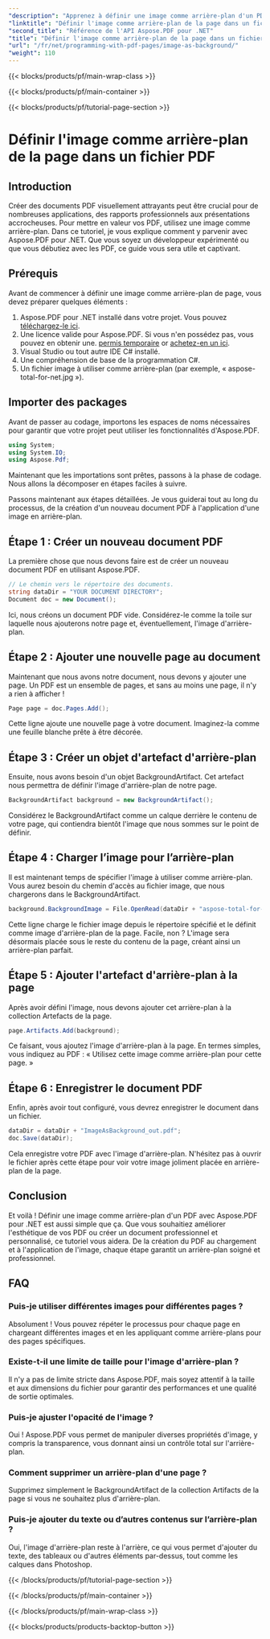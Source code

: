 ```yaml
---
"description": "Apprenez à définir une image comme arrière-plan d'un PDF avec Aspose.PDF pour .NET grâce à ce guide étape par étape. Créez des documents professionnels et attrayants."
"linktitle": "Définir l'image comme arrière-plan de la page dans un fichier PDF"
"second_title": "Référence de l'API Aspose.PDF pour .NET"
"title": "Définir l'image comme arrière-plan de la page dans un fichier PDF"
"url": "/fr/net/programming-with-pdf-pages/image-as-background/"
"weight": 110
---
```


{{< blocks/products/pf/main-wrap-class >}}

{{< blocks/products/pf/main-container >}}

{{< blocks/products/pf/tutorial-page-section >}}

# Définir l'image comme arrière-plan de la page dans un fichier PDF

## Introduction

Créer des documents PDF visuellement attrayants peut être crucial pour de nombreuses applications, des rapports professionnels aux présentations accrocheuses. Pour mettre en valeur vos PDF, utilisez une image comme arrière-plan. Dans ce tutoriel, je vous explique comment y parvenir avec Aspose.PDF pour .NET. Que vous soyez un développeur expérimenté ou que vous débutiez avec les PDF, ce guide vous sera utile et captivant.

## Prérequis

Avant de commencer à définir une image comme arrière-plan de page, vous devez préparer quelques éléments :

1. Aspose.PDF pour .NET installé dans votre projet. Vous pouvez [téléchargez-le ici](https://releases.aspose.com/pdf/net/).
2. Une licence valide pour Aspose.PDF. Si vous n'en possédez pas, vous pouvez en obtenir une. [permis temporaire](https://purchase.aspose.com/tempouary-license/) or [achetez-en un ici](https://purchase.aspose.com/buy).
3. Visual Studio ou tout autre IDE C# installé.
4. Une compréhension de base de la programmation C#.
5. Un fichier image à utiliser comme arrière-plan (par exemple, « aspose-total-for-net.jpg »).

## Importer des packages

Avant de passer au codage, importons les espaces de noms nécessaires pour garantir que votre projet peut utiliser les fonctionnalités d'Aspose.PDF.

```csharp
using System;
using System.IO;
using Aspose.Pdf;
```

Maintenant que les importations sont prêtes, passons à la phase de codage. Nous allons la décomposer en étapes faciles à suivre.

Passons maintenant aux étapes détaillées. Je vous guiderai tout au long du processus, de la création d'un nouveau document PDF à l'application d'une image en arrière-plan.

## Étape 1 : Créer un nouveau document PDF

La première chose que nous devons faire est de créer un nouveau document PDF en utilisant Aspose.PDF.

```csharp
// Le chemin vers le répertoire des documents.
string dataDir = "YOUR DOCUMENT DIRECTORY";
Document doc = new Document();
```

Ici, nous créons un document PDF vide. Considérez-le comme la toile sur laquelle nous ajouterons notre page et, éventuellement, l'image d'arrière-plan.

## Étape 2 : Ajouter une nouvelle page au document

Maintenant que nous avons notre document, nous devons y ajouter une page. Un PDF est un ensemble de pages, et sans au moins une page, il n'y a rien à afficher !

```csharp
Page page = doc.Pages.Add();
```

Cette ligne ajoute une nouvelle page à votre document. Imaginez-la comme une feuille blanche prête à être décorée.

## Étape 3 : Créer un objet d'artefact d'arrière-plan

Ensuite, nous avons besoin d'un objet BackgroundArtifact. Cet artefact nous permettra de définir l'image d'arrière-plan de notre page.

```csharp
BackgroundArtifact background = new BackgroundArtifact();
```

Considérez le BackgroundArtifact comme un calque derrière le contenu de votre page, qui contiendra bientôt l'image que nous sommes sur le point de définir.

## Étape 4 : Charger l’image pour l’arrière-plan

Il est maintenant temps de spécifier l'image à utiliser comme arrière-plan. Vous aurez besoin du chemin d'accès au fichier image, que nous chargerons dans le BackgroundArtifact.

```csharp
background.BackgroundImage = File.OpenRead(dataDir + "aspose-total-for-net.jpg");
```

Cette ligne charge le fichier image depuis le répertoire spécifié et le définit comme image d'arrière-plan de la page. Facile, non ? L'image sera désormais placée sous le reste du contenu de la page, créant ainsi un arrière-plan parfait.

## Étape 5 : Ajouter l'artefact d'arrière-plan à la page

Après avoir défini l'image, nous devons ajouter cet arrière-plan à la collection Artefacts de la page.

```csharp
page.Artifacts.Add(background);
```

Ce faisant, vous ajoutez l'image d'arrière-plan à la page. En termes simples, vous indiquez au PDF : « Utilisez cette image comme arrière-plan pour cette page. »

## Étape 6 : Enregistrer le document PDF

Enfin, après avoir tout configuré, vous devrez enregistrer le document dans un fichier.

```csharp
dataDir = dataDir + "ImageAsBackground_out.pdf";
doc.Save(dataDir);
```

Cela enregistre votre PDF avec l'image d'arrière-plan. N'hésitez pas à ouvrir le fichier après cette étape pour voir votre image joliment placée en arrière-plan de la page.

## Conclusion

Et voilà ! Définir une image comme arrière-plan d'un PDF avec Aspose.PDF pour .NET est aussi simple que ça. Que vous souhaitiez améliorer l'esthétique de vos PDF ou créer un document professionnel et personnalisé, ce tutoriel vous aidera. De la création du PDF au chargement et à l'application de l'image, chaque étape garantit un arrière-plan soigné et professionnel.

## FAQ

### Puis-je utiliser différentes images pour différentes pages ?
Absolument ! Vous pouvez répéter le processus pour chaque page en chargeant différentes images et en les appliquant comme arrière-plans pour des pages spécifiques.

### Existe-t-il une limite de taille pour l'image d'arrière-plan ?
Il n'y a pas de limite stricte dans Aspose.PDF, mais soyez attentif à la taille et aux dimensions du fichier pour garantir des performances et une qualité de sortie optimales.

### Puis-je ajuster l'opacité de l'image ?
Oui ! Aspose.PDF vous permet de manipuler diverses propriétés d'image, y compris la transparence, vous donnant ainsi un contrôle total sur l'arrière-plan.

### Comment supprimer un arrière-plan d'une page ?
Supprimez simplement le BackgroundArtifact de la collection Artifacts de la page si vous ne souhaitez plus d'arrière-plan.

### Puis-je ajouter du texte ou d’autres contenus sur l’arrière-plan ?
Oui, l'image d'arrière-plan reste à l'arrière, ce qui vous permet d'ajouter du texte, des tableaux ou d'autres éléments par-dessus, tout comme les calques dans Photoshop.

{{< /blocks/products/pf/tutorial-page-section >}}

{{< /blocks/products/pf/main-container >}}

{{< /blocks/products/pf/main-wrap-class >}}

{{< blocks/products/products-backtop-button >}}